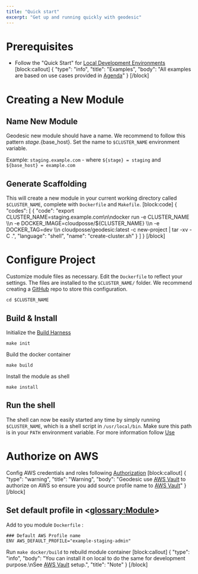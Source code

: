 ```yaml
---
title: "Quick start"
excerpt: "Get up and running quickly with geodesic"
---
```

# Prerequisites
 
* Follow the "Quick Start" for [Local Development Environments](doc:quickstart) 
[block:callout]
{
  "type": "info",
  "title": "Examples",
  "body": "All examples are based on use cases provided in [Agenda](doc:agenda)"
}
[/block]
# Creating a New Module

## Name New Module

Geodesic new module should have a name. We recommend to follow this pattern ${stage}.${base_host}. 
Set the name to `$CLUSTER_NAME` environment variable. 

Example: `staging.example.com` - where `${stage} = staging` and `${base_host} = example.com`

## Generate Scaffolding

This will create a new module in your current working directory called `$CLUSTER_NAME`, complete with `Dockerfile` and `Makefile`.
[block:code]
{
  "codes": [
    {
      "code": "export CLUSTER_NAME=staging.example.com\n\ndocker run -e CLUSTER_NAME \\\n           -e DOCKER_IMAGE=cloudposse/${CLUSTER_NAME} \\\n           -e DOCKER_TAG=dev \\\n              cloudposse/geodesic:latest -c new-project | tar -xv -C .",
      "language": "shell",
      "name": "create-cluster.sh"
    }
  ]
}
[/block]
# Configure Project

Customize module files as necessary. Edit the `Dockerfile` to reflect your settings. The files are installed to the `$CLUSTER_NAME/` folder. We recommend creating a [GitHub](doc:github) repo to store this configuration.

```
cd $CLUSTER_NAME
```

## Build & Install

Initialize the [Build Harness](doc:build-harness) 

```
make init
```

Build the docker container

```
make build
```    

Install the module as shell

```
make install
```

## Run the shell

The shell can now be easily started any time by simply running `$CLUSTER_NAME`,  which is a shell script in `/usr/local/bin`. Make sure this path is in your `PATH` environment variable.
For more information follow [Use](doc:use) 

# Authorize on AWS

Config AWS credentials and roles following [Authorization](doc:authorization) 
[block:callout]
{
  "type": "warning",
  "title": "Warning",
  "body": "Geodesic use [AWS Vault](doc:aws-vault) to authorize on AWS so ensure you add source profile name to [AWS Vault](doc:aws-vault)"
}
[/block]
## Set default profile in <<glossary:Module>> 

Add to you module `Dockerfile` :

```docker
### Default AWS Profile name
ENV AWS_DEFAULT_PROFILE="example-staging-admin"
```

Run `make docker/build` to rebuild module container
[block:callout]
{
  "type": "info",
  "body": "You can install it on local to do the same for development purpose.\nSee [AWS Vault](doc:aws-vault) setup.",
  "title": "Note"
}
[/block]